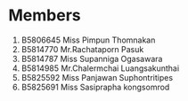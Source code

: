 Members
=======

  1. B5806645 Miss Pimpun  Thomnakan
  2. B5814770 Mr.Rachataporn Pasuk
  3. B5814787 Miss Supanniga Ogasawara
  4. B5814985 Mr.Chalermchai Luangsakunthai
  5. B5825592 Miss Panjawan Suphontritipes
  6. B5825691 Miss Sasiprapha  kongsomrod
